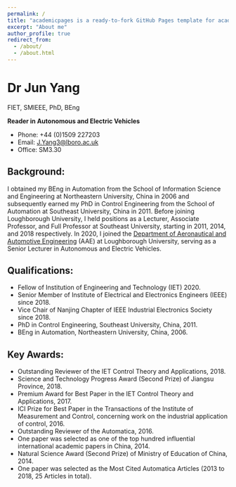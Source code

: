 ```yaml
---
permalink: /
title: "academicpages is a ready-to-fork GitHub Pages template for academic personal websites"
excerpt: "About me"
author_profile: true
redirect_from: 
  - /about/
  - /about.html
---
```


# Dr Jun Yang
FIET, SMIEEE, PhD, BEng

**Reader in Autonomous and Electric Vehicles**

- Phone: +44 (0)1509 227203
- Email: J.Yang3@lboro.ac.uk
- Office: SM3.30

## Background:
I obtained my BEng in Automation from the School of Information Science and Engineering at Northeastern University, China in 2006 and subsequently earned my PhD in Control Engineering from the School of Automation at Southeast University, China in 2011. Before joining Loughborough University, I held positions as a Lecturer, Associate Professor, and Full Professor at Southeast University, starting in 2011, 2014, and 2018 respectively. In 2020, I joined the [Department of Aeronautical and Automotive Engineering](https://www.lboro.ac.uk/departments/aae/) (AAE) at Loughborough University, serving as a Senior Lecturer in Autonomous and Electric Vehicles.


## Qualifications:
* Fellow of Institution of Engineering and Technology (IET) 2020.
* Senior Member of Institute of Electrical and Electronics Engineers (IEEE) since 2018.
* Vice Chair of Nanjing Chapter of IEEE Industrial Electronics Society since 2018.
* PhD in Control Engineering, Southeast University, China, 2011.
* BEng in Automation, Northeastern University, China, 2006.


## Key Awards:
* Outstanding Reviewer of the IET Control Theory and Applications, 2018.
* Science and Technology Progress Award (Second Prize) of Jiangsu Province, 2018.
* Premium Award for Best Paper in the IET Control Theory and Applications, 2017.
* ICI Prize for Best Paper in the Transactions of the Institute of Measurement and Control, concerning work on the industrial application of control, 2016.
* Outstanding Reviewer of the Automatica, 2016.
* One paper was selected as one of the top hundred influential international academic papers in China, 2014.
* Natural Science Award (Second Prize) of Ministry of Education of China, 2014.
* One paper was selected as the Most Cited Automatica Articles (2013 to 2018, 25 Articles in total).
